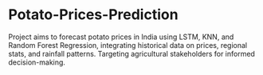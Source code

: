 # Potato-Prices-Prediction
Project aims to forecast potato prices in India using LSTM, KNN, and Random Forest Regression, integrating historical data on prices, regional stats, and rainfall patterns. Targeting agricultural stakeholders for informed decision-making.
